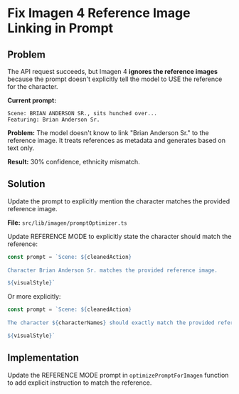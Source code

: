 # Fix Imagen 4 Reference Image Linking in Prompt

## Problem

The API request succeeds, but Imagen 4 **ignores the reference images** because the prompt doesn't explicitly tell the model to USE the reference for the character.

**Current prompt:**
```
Scene: BRIAN ANDERSON SR., sits hunched over...
Featuring: Brian Anderson Sr.
```

**Problem:** The model doesn't know to link "Brian Anderson Sr." to the reference image. It treats references as metadata and generates based on text only.

**Result:** 30% confidence, ethnicity mismatch.

## Solution

Update the prompt to explicitly mention the character matches the provided reference image.

**File:** `src/lib/imagen/promptOptimizer.ts`

Update REFERENCE MODE to explicitly state the character should match the reference:

```typescript
const prompt = `Scene: ${cleanedAction}
    
Character Brian Anderson Sr. matches the provided reference image.

${visualStyle}`
```

Or more explicitly:
```typescript
const prompt = `Scene: ${cleanedAction}
    
The character ${characterNames} should exactly match the provided reference image in facial features, ethnicity, and physical appearance.

${visualStyle}`
```

## Implementation

Update the REFERENCE MODE prompt in `optimizePromptForImagen` function to add explicit instruction to match the reference.
